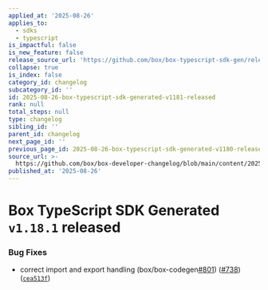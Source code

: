 ```yaml
---
applied_at: '2025-08-26'
applies_to:
  - sdks
  - typescript
is_impactful: false
is_new_feature: false
release_source_url: 'https://github.com/box/box-typescript-sdk-gen/releases/tag/v1.18.1'
collapse: true
is_index: false
category_id: changelog
subcategory_id: ''
id: 2025-08-26-box-typescript-sdk-generated-v1181-released
rank: null
total_steps: null
type: changelog
sibling_id: ''
parent_id: changelog
next_page_id: ''
previous_page_id: 2025-08-26-box-typescript-sdk-generated-v1180-released
source_url: >-
  https://github.com/box/box-developer-changelog/blob/main/content/2025/08-26-box-typescript-sdk-generated-v1181-released.md
published_at: '2025-08-26'
---
```

# Box TypeScript SDK Generated `v1.18.1` released

### Bug Fixes

* correct import and export handling (box/box-codegen[#801][1]) ([#738][2]) ([`cea513f`][3])

[1]: https://github.com/box/box-typescript-sdk-gen/issues/801

[2]: https://github.com/box/box-typescript-sdk-gen/issues/738

[3]: https://github.com/box/box-typescript-sdk-gen/commit/cea513fcf3ed79b930e7067f06282c5bb08d8bd6